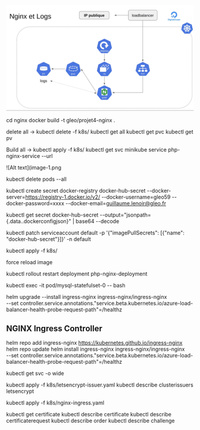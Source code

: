 ![Alt text](image.png)

cd nginx
docker build -t gleo/projet4-nginx .

delete all ->
kubectl delete -f k8s/
kubectl get all
kubectl get pvc
kubectl get pv

Build all ->
kubectl apply -f k8s/
kubectl get svc
minikube service php-nginx-service --url

![Alt text](image-1.png

kubectl delete pods --all

kubectl create secret docker-registry docker-hub-secret --docker-server=https://registry-1.docker.io/v2/ --docker-username=gleo59 --docker-password=xxxx --docker-email=guillaume.lenoir@gleo.fr

kubectl get secret docker-hub-secret --output="jsonpath={.data.\.dockerconfigjson}" | base64 --decode

kubectl patch serviceaccount default -p '{"imagePullSecrets": [{"name": "docker-hub-secret"}]}' -n default

kubectl apply -f k8s/

force reload image

kubectl rollout restart deployment php-nginx-deployment

kubectl exec -it pod/mysql-statefulset-0 -- bash

helm upgrade --install ingress-nginx ingress-nginx/ingress-nginx \
 --set controller.service.annotations."service\.beta\.kubernetes\.io/azure-load-balancer-health-probe-request-path"=/healthz

## NGINX Ingress Controller

helm repo add ingress-nginx https://kubernetes.github.io/ingress-nginx
helm repo update
helm install ingress-nginx ingress-nginx/ingress-nginx \
 --set controller.service.annotations."service\.beta\.kubernetes\.io/azure-load-balancer-health-probe-request-path"=/healthz

kubectl get svc -o wide

kubectl apply -f k8s/letsencrypt-issuer.yaml
kubectl describe clusterissuers letsencrypt

kubectl apply -f k8s/nginx-ingress.yaml

kubectl get certificate
kubectl describe certificate
kubectl describe certificaterequest
kubectl describe order
kubectl describe challenge
